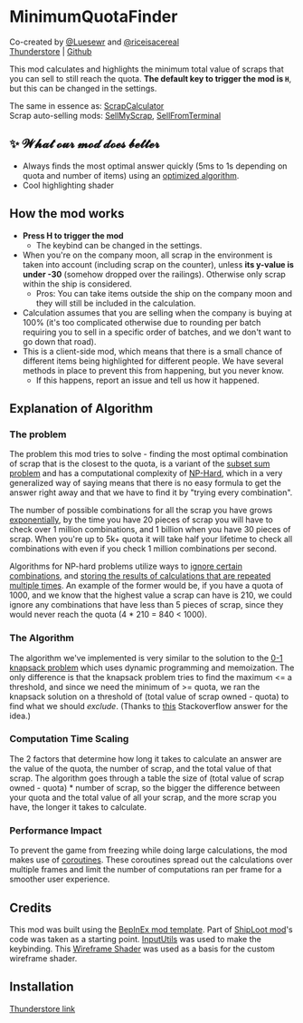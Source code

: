 # MinimumQuotaFinder
Co-created by [@Luesewr](https://github.com/Luesewr) and [@riceisacereal](https://github.com/riceisacereal)\
[Thunderstore](https://thunderstore.io/c/lethal-company/p/PotatoCoders/MinimumQuotaFinder/) | [Github](https://github.com/riceisacereal/MinimumQuotaFinder)

This mod calculates and highlights the minimum total value of scraps that you can sell to still reach the quota. **The default key to trigger the mod is `H`**, but this can be changed in the settings.

The same in essence as: [ScrapCalculator](https://thunderstore.io/c/lethal-company/p/granny/ScrapCalculator/)\
Scrap auto-selling mods: [SellMyScrap](https://thunderstore.io/c/lethal-company/p/Zehs/SellMyScrap/), [SellFromTerminal](https://thunderstore.io/c/lethal-company/p/stormytuna/SellFromTerminal/)

## ✨ 𝓦𝓱𝓪𝓽 𝓸𝓾𝓻 𝓶𝓸𝓭 𝓭𝓸𝓮𝓼 𝓫𝓮𝓽𝓽𝓮𝓻
- Always finds the most optimal answer quickly (5ms to 1s depending on quota and number of items) using an [optimized algorithm](#explanation-of-algorithm).
- Cool highlighting shader

## How the mod works
- **Press H to trigger the mod**
  - The keybind can be changed in the settings.
- When you're on the company moon, all scrap in the environment is taken into account (including scrap on the counter), unless **its y-value is under -30** (somehow dropped over the railings). Otherwise only scrap within the ship is considered.
  - Pros: You can take items outside the ship on the company moon and they will still be included in the calculation.
- Calculation assumes that you are selling when the company is buying at 100% (it's too complicated otherwise due to rounding per batch requiring you to sell in a specific order of batches, and we don't want to go down that road).
- This is a client-side mod, which means that there is a small chance of different items being highlighted for different people. We have several methods in place to prevent this from happening, but you never know.
  - If this happens, report an issue and tell us how it happened.

## Explanation of Algorithm
### The problem
The problem this mod tries to solve - finding the most optimal combination of scrap that is the closest to the quota, is a variant of the [subset sum problem](https://en.wikipedia.org/wiki/Subset_sum_problem) and has a computational complexity of [NP-Hard](https://en.wikipedia.org/wiki/NP-hardness), which in a very generalized way of saying means that there is no easy formula to get the answer right away and that we have to find it by "trying every combination".

The number of possible combinations for all the scrap you have grows [exponentially](https://math.stackexchange.com/a/3788314), by the time you have 20 pieces of scrap you will have to check over 1 million combinations, and 1 billion when you have 30 pieces of scrap. When you're up to 5k+ quota it will take half your lifetime to check all combinations with even if you check 1 million combinations per second.

Algorithms for NP-hard problems utilize ways to [ignore certain combinations](https://en.wikipedia.org/wiki/Decision_tree_pruning), and [storing the results of calculations that are repeated multiple times](https://en.wikipedia.org/wiki/Memoization). An example of the former would be, if you have a quota of 1000, and we know that the highest value a scrap can have is 210, we could ignore any combinations that have less than 5 pieces of scrap, since they would never reach the quota (4 * 210 = 840 < 1000).

### The Algorithm
The algorithm we've implemented is very similar to the solution to the [0-1 knapsack problem](https://en.wikipedia.org/wiki/Knapsack_problem#0-1_knapsack_problem) which uses dynamic programming and memoization. The only difference is that the knapsack problem tries to find the maximum <= a threshold, and since we need the minimum of >= quota, we ran the knapsack solution on a threshold of (total value of scrap owned - quota) to find what we should *exclude*. (Thanks to [this](https://stackoverflow.com/a/17181101) Stackoverflow answer for the idea.)

### Computation Time Scaling
The 2 factors that determine how long it takes to calculate an answer are the value of the quota, the number of scrap, and the total value of that scrap. The algorithm goes through a table the size of (total value of scrap owned - quota) * number of scrap, so the bigger the difference between your quota and the total value of all your scrap, and the more scrap you have, the longer it takes to calculate.

### Performance Impact
To prevent the game from freezing while doing large calculations, the mod makes use of [coroutines](https://docs.unity3d.com/Manual/Coroutines.html). These coroutines spread out the calculations over multiple frames and limit the number of computations ran per frame for a smoother user experience. 

## Credits
This mod was built using the [BepInEx mod template](https://docs.bepinex.dev/articles/dev_guide/plugin_tutorial/2_plugin_start.html). Part of [ShipLoot mod](https://github.com/tinyhoot/ShipLoot)'s code was taken as a starting point. [InputUtils](https://thunderstore.io/c/lethal-company/p/Rune580/LethalCompany_InputUtils/) was used to make the keybinding. This [Wireframe Shader](https://gist.github.com/baba-s/14ecab2df06188a083e66ab00b2c9499) was used as a basis for the custom wireframe shader.

## Installation
[Thunderstore link](https://thunderstore.io/c/lethal-company/p/PotatoCoders/MinimumQuotaFinder/)
